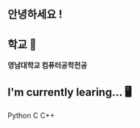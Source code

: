 ## 안녕하세요 !

## 학교 🏫
**영남대학교 컴퓨터공학전공**

## I'm currently learing... 🖥️
Python
C
C++

<!--
**yun-15/yun-15** is a ✨ _special_ ✨ repository because its `README.md` (this file) appears on your GitHub profile.

Here are some ideas to get you started:

- 🔭 I’m currently working on ...
- 🌱 I’m currently learning ...
- 👯 I’m looking to collaborate on ...
- 🤔 I’m looking for help with ...
- 💬 Ask me about ...
- 📫 How to reach me: ...
- 😄 Pronouns: ...
- ⚡ Fun fact: ...
-->
